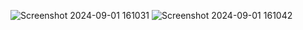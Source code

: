 ![Screenshot 2024-09-01 161031](https://github.com/user-attachments/assets/39c2e554-c413-4276-a5cc-a856c204f76d)
![Screenshot 2024-09-01 161042](https://github.com/user-attachments/assets/ecc462f9-9d81-4417-9646-202680903f07)
